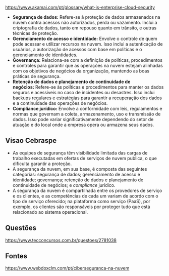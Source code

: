 https://www.akamai.com/pt/glossary/what-is-enterprise-cloud-security


- **Segurança de dados:** Refere-se à proteção de dados armazenados na nuvem contra acessos não autorizados, perda ou vazamento. Inclui a criptografia de dados, tanto em repouso quanto em trânsito, e outras técnicas de proteção.
- **Gerenciamento de acesso e identidade:** Envolve o controle de quem pode acessar e utilizar recursos na nuvem. Isso inclui a autenticação de usuários, a autorização de acessos com base em políticas e o gerenciamento de identidades.
- **Governança:** Relaciona-se com a definição de políticas, procedimentos e controles para garantir que as operações na nuvem estejam alinhadas com os objetivos de negócios da organização, mantendo as boas práticas de segurança.
- **Retenção de dados e planejamento de continuidade de negócios:** Refere-se às políticas e procedimentos para manter os dados seguros e acessíveis no caso de incidentes ou desastres. Isso inclui backups regulares e estratégias para garantir a recuperação dos dados e a continuidade das operações de negócios.
- **Compliance jurídico:** Envolve a conformidade com leis, regulamentos e normas que governam a coleta, armazenamento, uso e transmissão de dados. Isso pode variar significativamente dependendo do setor de atuação e do local onde a empresa opera ou armazena seus dados.

## Visao Cebraspe
- As equipes de segurança têm visibilidade limitada das cargas de trabalho executadas em ofertas de serviços de nuvem publica, o que dificulta garantir a proteção.
- A segurança da nuvem, em sua base, é composta das seguintes categorias: segurança de dados; gerenciamento de acesso e identidade; governança; retenção de dados e planejamento de continuidade de negócios; e _compliance_ jurídico.
- A segurança da nuvem é compartilhada entre os provedores de serviço e os clientes, e as competências de cada um variam de acordo com o tipo de serviço oferecido; na plataforma como serviço (PaaS), por exemplo, os clientes são responsáveis por proteger tudo que está relacionado ao sistema operacional.
## Questões
https://www.tecconcursos.com.br/questoes/2781038
## Fontes
https://www.webdoxclm.com/pt/ciberseguranca-na-nuvem